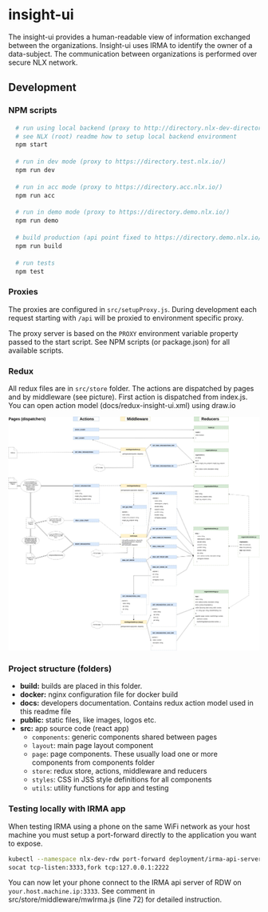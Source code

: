 # insight-ui

The insight-ui provides a human-readable view of information exchanged between the organizations. Insight-ui uses IRMA to identify the owner of a data-subject. The communication between organizations is performed over secure NLX network.

## Development

### NPM scripts

```bash
  # run using local backend (proxy to http://directory.nlx-dev-directory.minikube/)
  # see NLX (root) readme how to setup local backend environment
  npm start

  # run in dev mode (proxy to https://directory.test.nlx.io/)
  npm run dev

  # run in acc mode (proxy to https://directory.acc.nlx.io/)
  npm run acc

  # run in demo mode (proxy to https://directory.demo.nlx.io/)
  npm run demo

  # build production (api point fixed to https://directory.demo.nlx.io/)
  npm run build

  # run tests
  npm test
```

### Proxies

The proxies are configured in `src/setupProxy.js`.
During development each request starting with `/api` will be proxied to environment specific proxy.

The proxy server is based on the `PROXY` environment variable property passed to the start script. See NPM scripts (or package.json) for all available scripts.

### Redux

All redux files are in `src/store` folder. The actions are dispatched by pages and by middleware (see picture). First action is dispatched from index.js. You can open action model (docs/redux-insight-ui.xml) using draw.io

![redux-actions](docs/redux-insight-ui.jpg)

### Project structure (folders)

- **build:** builds are placed in this folder.
- **docker:** nginx configuration file for docker build
- **docs:** developers documentation. Contains redux action model used in this readme file
- **public:** static files, like images, logos etc.
- **src:** app source code (react app)
  - `components`: generic components shared between pages
  - `layout`: main page layout component
  - `page`: page components. These usually load one or more components from components folder
  - `store`: redux store, actions, middleware and reducers
  - `styles`: CSS in JSS style definitions for all components
  - `utils`: utility functions for app and testing

### Testing locally with IRMA app

When testing IRMA using a phone on the same WiFi network as your host machine you must setup a port-forward directly to the application you want to expose.

```bash
kubectl --namespace nlx-dev-rdw port-forward deployment/irma-api-server 2222:8080
socat tcp-listen:3333,fork tcp:127.0.0.1:2222
```

You can now let your phone connect to the IRMA api server of RDW on `your.host.machine.ip:3333`. See comment in src/store/middleware/mwIrma.js (line 72) for detailed instruction.

